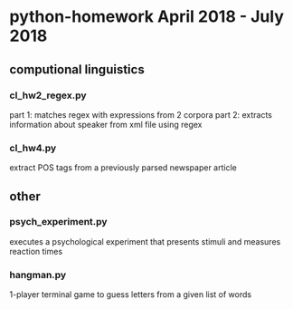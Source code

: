 # python-homework April 2018 - July 2018
## computional linguistics
### cl_hw2_regex.py
part 1: matches regex with expressions from 2 corpora 
part 2: extracts information about speaker from xml file using regex

### cl_hw4.py
extract POS tags from a previously parsed newspaper article

## other
### psych_experiment.py
executes a psychological experiment that presents stimuli and measures reaction times

### hangman.py
1-player terminal game to guess letters from a given list of words
